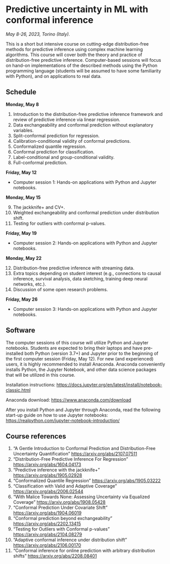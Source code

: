 # Predictive uncertainty in ML with conformal inference
*May 8-26, 2023, Torino (Italy).*

This is a short but intensive course on cutting-edge distribution-free methods for predictive inference using complex machine learning algorithms. This course will cover both the theory and practice of distribution-free predictive inference. Computer-based sessions will focus on hand-on implementations of the described methods using the Python programming language (students will be assumed to have some familiarity with Python), and on applications to real data.

## Schedule

**Monday, May 8**

1. Introduction to the distribution-free predictive inference framework and review of predictive inference via linear regression.
2. Data exchangeability and conformal prediction without explanatory variables.
3. Split-conformal prediction for regression.
4. Calibration-conditional validity of conformal predictions.
5. Conformalized quantile regression.
6. Conformal prediction for classification.
7. Label-conditional and group-conditional validity.
8. Full-conformal prediction.

**Friday, May 12**

- Computer session 1: Hands-on applications with Python and Jupyter notebooks.
       
**Monday, May 15**

9. The jackknife+ and CV+.
10. Weighted exchangeability and conformal prediction under distribution shift.
11. Testing for outliers with conformal p-values.

**Friday, May 19**

- Computer session 2: Hands-on applications with Python and Jupyter notebooks.
       
**Monday, May 22**

12. Distribution-free predictive inference with streaming data.
13. Extra topics depending on student interest (e.g., connections to causal inference, survival analysis, data sketching, training deep neural networks, etc.).
14. Discussion of some open research problems.

**Friday, May 26**

- Computer session 3: Hands-on applications with Python and Jupyter notebooks.

## Software

The computer sessions of this course will utilize Python and Jupyter notebooks. Students are expected to bring their laptops and have pre-installed both Python (version 3.7+) and Jupyter prior to the beginning of the first computer session (Friday, May 12).
For new (and experienced) users, it is highly recommended to install Anaconda. Anaconda conveniently installs Python, the Jupyter Notebook, and other data science packages that will be utilized in this course.

Installation instructions: https://docs.jupyter.org/en/latest/install/notebook-classic.html

Anaconda download: https://www.anaconda.com/download 

After you install Python and Jupyter through Anaconda, read the following start-up guide on how to use Jupyter notebooks: https://realpython.com/jupyter-notebook-introduction/



## Course references
1. “A Gentle Introduction to Conformal Prediction and Distribution-Free Uncertainty Quantification” https://arxiv.org/abs/2107.07511
2. “Distribution-Free Predictive Inference For Regression” https://arxiv.org/abs/1604.04173
3. “Predictive inference with the jackknife+” https://arxiv.org/abs/1905.02928
4. “Conformalized Quantile Regression” https://arxiv.org/abs/1905.03222
5. “Classification with Valid and Adaptive Coverage” https://arxiv.org/abs/2006.02544
6. “With Malice Towards None: Assessing Uncertainty via Equalized Coverage” https://arxiv.org/abs/1908.05428
7. “Conformal Prediction Under Covariate Shift” https://arxiv.org/abs/1904.06019
8. “Conformal prediction beyond exchangeability” https://arxiv.org/abs/2202.13415
9. “Testing for Outliers with Conformal p-values” https://arxiv.org/abs/2104.08279
10. “Adaptive conformal inference under distribution shift” https://arxiv.org/abs/2106.00170
11. “Conformal inference for online prediction with arbitrary distribution shifts” https://arxiv.org/abs/2208.08401
